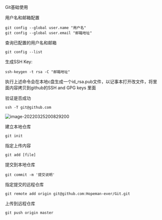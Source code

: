 Git基础使用

用户名和邮箱配置

```
git config --global user.name "用户名"
git config --global user.email "邮箱地址"
```

查询已配置的用户名和邮箱

```
git config --list
```

生成SSH Key:

```
ssh-keygen -t rsa -C "邮箱地址"
```

执行上述命令会在本地c盘生成一个id_rsa.pub文件，以记事本打开改文件，将里面内容拷贝到github的SSH and GPG keys 里面

验证是否成功

```
ssh -T git@github.com
```

![image-20220325200829200](C:\Users\D302\AppData\Roaming\Typora\typora-user-images\image-20220325200829200.png)

建立本地仓库

```
git init
```

指定上传内容

```
git add [file]
```

提交到本地仓库

```
git commit -m '提交说明'
```

指定提交的远程仓库

```
git remote add origin git@github.com:Hopeman-ever/Git.git
```

上传到远程仓库

```
git push origin master
```

